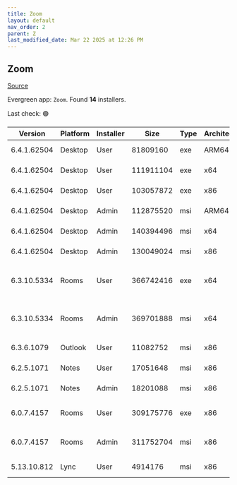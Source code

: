 ```yaml
---
title: Zoom
layout: default
nav_order: 2
parent: Z
last_modified_date: Mar 22 2025 at 12:26 PM
---
```


## Zoom

[Source](https://zoom.us/download)

Evergreen app: `Zoom`. Found **14** installers.

Last check: 🟢

| Version     | Platform | Installer | Size      | Type | Architecture | URI                                                                                                                                              |
| ----------- | -------- | --------- | --------- | ---- | ------------ | ------------------------------------------------------------------------------------------------------------------------------------------------ |
| 6.4.1.62504 | Desktop  | User      | 81809160  | exe  | ARM64        | [https://cdn.zoom.us/prod/6.4.1.62504/arm64/ZoomInstallerFull.exe](https://cdn.zoom.us/prod/6.4.1.62504/arm64/ZoomInstallerFull.exe)             |
| 6.4.1.62504 | Desktop  | User      | 111911104 | exe  | x64          | [https://cdn.zoom.us/prod/6.4.1.62504/x64/ZoomInstallerFull.exe](https://cdn.zoom.us/prod/6.4.1.62504/x64/ZoomInstallerFull.exe)                 |
| 6.4.1.62504 | Desktop  | User      | 103057872 | exe  | x86          | [https://cdn.zoom.us/prod/6.4.1.62504/ZoomInstallerFull.exe](https://cdn.zoom.us/prod/6.4.1.62504/ZoomInstallerFull.exe)                         |
| 6.4.1.62504 | Desktop  | Admin     | 112875520 | msi  | ARM64        | [https://cdn.zoom.us/prod/6.4.1.62504/arm64/ZoomInstallerFull.msi](https://cdn.zoom.us/prod/6.4.1.62504/arm64/ZoomInstallerFull.msi)             |
| 6.4.1.62504 | Desktop  | Admin     | 140394496 | msi  | x64          | [https://cdn.zoom.us/prod/6.4.1.62504/x64/ZoomInstallerFull.msi](https://cdn.zoom.us/prod/6.4.1.62504/x64/ZoomInstallerFull.msi)                 |
| 6.4.1.62504 | Desktop  | Admin     | 130049024 | msi  | x86          | [https://cdn.zoom.us/prod/6.4.1.62504/ZoomInstallerFull.msi](https://cdn.zoom.us/prod/6.4.1.62504/ZoomInstallerFull.msi)                         |
| 6.3.10.5334 | Rooms    | User      | 366742416 | exe  | x64          | [https://cdn.zoom.us/prod/6.3.10.5334/x64/zoomrooms-6.3.10.5334-x64.exe](https://cdn.zoom.us/prod/6.3.10.5334/x64/zoomrooms-6.3.10.5334-x64.exe) |
| 6.3.10.5334 | Rooms    | Admin     | 369701888 | msi  | x64          | [https://cdn.zoom.us/prod/6.3.10.5334/x64/zoomrooms-6.3.10.5334-x64.msi](https://cdn.zoom.us/prod/6.3.10.5334/x64/zoomrooms-6.3.10.5334-x64.msi) |
| 6.3.6.1079  | Outlook  | User      | 11082752  | msi  | x86          | [https://cdn.zoom.us/prod/6.3.6.1079/ZoomOutlookPluginSetup.msi](https://cdn.zoom.us/prod/6.3.6.1079/ZoomOutlookPluginSetup.msi)                 |
| 6.2.5.1071  | Notes    | User      | 17051648  | msi  | x86          | [https://cdn.zoom.us/prod/6.2.5.1071/ZoomNotesPluginSetup.msi](https://cdn.zoom.us/prod/6.2.5.1071/ZoomNotesPluginSetup.msi)                     |
| 6.2.5.1071  | Notes    | Admin     | 18201088  | msi  | x86          | [https://cdn.zoom.us/prod/6.2.5.1071/ZoomNotesPluginAdminTool.msi](https://cdn.zoom.us/prod/6.2.5.1071/ZoomNotesPluginAdminTool.msi)             |
| 6.0.7.4157  | Rooms    | User      | 309175776 | exe  | x86          | [https://cdn.zoom.us/prod/6.0.7.4157/zoomrooms-6.0.7.4157-x86.exe](https://cdn.zoom.us/prod/6.0.7.4157/zoomrooms-6.0.7.4157-x86.exe)             |
| 6.0.7.4157  | Rooms    | Admin     | 311752704 | msi  | x86          | [https://cdn.zoom.us/prod/6.0.7.4157/zoomrooms-6.0.7.4157-x86.msi](https://cdn.zoom.us/prod/6.0.7.4157/zoomrooms-6.0.7.4157-x86.msi)             |
| 5.13.10.812 | Lync     | User      | 4914176   | msi  | x86          | [https://cdn.zoom.us/prod/5.13.10.812/ZoomLyncPluginSetup.msi](https://cdn.zoom.us/prod/5.13.10.812/ZoomLyncPluginSetup.msi)                     |
